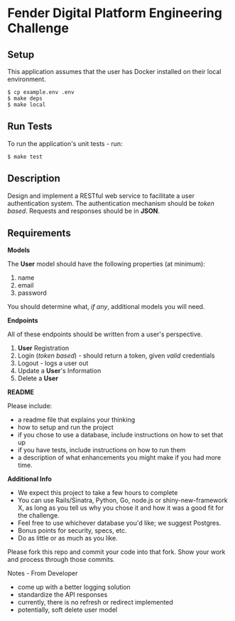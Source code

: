 # Fender Digital Platform Engineering Challenge


## Setup
This application assumes that the user has Docker installed on their local environment.


    $ cp example.env .env
    $ make deps
    $ make local
    
## Run Tests
To run the application's unit tests - run:

    $ make test


## Description

Design and implement a RESTful web service to facilitate a user authentication system. The authentication mechanism should be *token based*. Requests and responses should be in **JSON**.

## Requirements

**Models**

The **User** model should have the following properties (at minimum):

1. name
2. email
3. password

You should determine what, *if any*, additional models you will need.

**Endpoints**

All of these endpoints should be written from a user's perspective.

1. **User** Registration
2. Login (*token based*) - should return a token, given *valid* credentials
3. Logout - logs a user out
4. Update a **User**'s Information
5. Delete a **User**

**README**

Please include:
- a readme file that explains your thinking
- how to setup and run the project
- if you chose to use a database, include instructions on how to set that up
- if you have tests, include instructions on how to run them
- a description of what enhancements you might make if you had more time.

**Additional Info**

- We expect this project to take a few hours to complete
- You can use Rails/Sinatra, Python, Go, node.js or shiny-new-framework X, as long as you tell us why you chose it and how it was a good fit for the challenge. 
- Feel free to use whichever database you'd like; we suggest Postgres. 
- Bonus points for security, specs, etc. 
- Do as little or as much as you like.

Please fork this repo and commit your code into that fork.  Show your work and process through those commits.


Notes - From Developer
- come up with a better logging solution
- standardize the API responses
- currently, there is no refresh or redirect implemented
- potentially, soft delete user model

